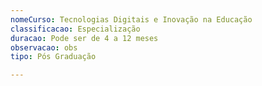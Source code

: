```yaml
---
nomeCurso: Tecnologias Digitais e Inovação na Educação
classificacao: Especialização
duracao: Pode ser de 4 a 12 meses
observacao: obs
tipo: Pós Graduação

---
```



